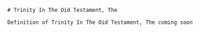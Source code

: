 
    # Trinity In The Oid Testament, The

    Definition of Trinity In The Oid Testament, The coming soon
    